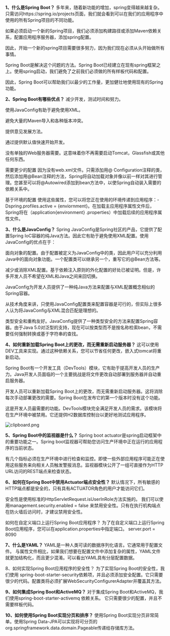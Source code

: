 **1、什么是Spring Boot？**
多年来，随着新功能的增加，spring变得越来越复杂。只需访问https://spring.io/projects页面，我们就会看到可以在我们的应用程序中使用的所有Spring项目的不同功能。

如果必须启动一个新的Spring项目，我们必须添加构建路径或添加Maven依赖关系，配置应用程序服务器，添加spring配置。

因此，开始一个新的spring项目需要很多努力，因为我们现在必须从头开始做所有事情。

Spring Boot是解决这个问题的方法。Spring Boot已经建立在现有spring框架之上。使用spring启动，我们避免了之前我们必须做的所有样板代码和配置。

因此，Spring Boot可以帮助我们以最少的工作量，更加健壮地使用现有的Spring功能。

**2、Spring Boot有哪些优点？**
减少开发，测试时间和努力。

使用JavaConfig有助于避免使用XML。

避免大量的Maven导入和各种版本冲突。

提供意见发展方法。

通过提供默认值快速开始开发。

没有单独的Web服务器需要。这意味着你不再需要启动Tomcat，Glassfish或其他任何东西。

需要更少的配置 因为没有web.xml文件。只需添加用@ Configuration注释的类，然后添加用@Bean注释的方法，Spring将自动加载对象并像以前一样对其进行管理。您甚至可以将@Autowired添加到bean方法中，以使Spring自动装入需要的依赖关系中。

基于环境的配置 使用这些属性，您可以将您正在使用的环境传递到应用程序：-Dspring.profiles.active = {enviornment}。在加载主应用程序属性文件后，Spring将在（application{environment} .properties）中加载后续的应用程序属性文件。

**3、什么是JavaConfig？**
Spring JavaConfig是Spring社区的产品，它提供了配置Spring IoC容器的纯Java方法。因此它有助于避免使用XML配置。使用JavaConfig的优点在于：

面向对象的配置。由于配置被定义为JavaConfig中的类，因此用户可以充分利用Java中的面向对象功能。一个配置类可以继承另一个，重写它的@Bean方法等。

减少或消除XML配置。基于依赖注入原则的外化配置的好处已被证明。但是，许多开发人员不希望在XML和Java之间来回切换。

JavaConfig为开发人员提供了一种纯Java方法来配置与XML配置概念相似的Spring容器。

从技术角度来讲，只使用JavaConfig配置类来配置容器是可行的，但实际上很多人认为将JavaConfig与XML混合匹配是理想的。

类型安全和重构友好。JavaConfig提供了一种类型安全的方法来配置Spring容器。由于Java 5.0对泛型的支持，现在可以按类型而不是按名称检索bean，不需要任何强制转换或基于字符串的查找。

**4、如何重新加载Spring Boot上的更改，而无需重新启动服务器？**
这可以使用DEV工具来实现。通过这种依赖关系，您可以节省任何更改，嵌入式tomcat将重新启动。

Spring Boot有一个开发工具（DevTools）模块，它有助于提高开发人员的生产力。Java开发人员面临的一个主要挑战是将文件更改自动部署到服务器并自动重启服务器。

开发人员可以重新加载Spring Boot上的更改，而无需重新启动服务器。这将消除每次手动部署更改的需要。Spring Boot在发布它的第一个版本时没有这个功能。

这是开发人员最需要的功能。DevTools模块完全满足开发人员的需求。该模块将在生产环境中被禁用。它还提供H2数据库控制台以更好地测试应用程序。

![clipboard.png](https://segmentfault.com/img/bVbpmyC?w=390&h=118)

**5、Spring Boot中的监视器是什么？**
Spring boot actuator是spring启动框架中的重要功能之一。Spring boot监视器可帮助您访问生产环境中正在运行的应用程序的当前状态。

有几个指标必须在生产环境中进行检查和监控。即使一些外部应用程序可能正在使用这些服务来向相关人员触发警报消息。监视器模块公开了一组可直接作为HTTP URL访问的REST端点来检查状态。

**6、如何在Spring Boot中禁用Actuator端点安全性？**
默认情况下，所有敏感的HTTP端点都是安全的，只有具有ACTUATOR角色的用户才能访问它们。

安全性是使用标准的HttpServletRequest.isUserInRole方法实施的。 我们可以使用management.security.enabled = false 来禁用安全性。只有在执行机构端点在防火墙后访问时，才建议禁用安全性。

如何在自定义端口上运行Spring Boot应用程序？ 为了在自定义端口上运行Spring Boot应用程序，您可以在application.properties中指定端口。 server.port = 8090

**7、什么是YAML？**
YAML是一种人类可读的数据序列化语言。它通常用于配置文件。 与属性文件相比，如果我们想要在配置文件中添加复杂的属性，YAML文件就更加结构化，而且更少混淆。可以看出YAML具有分层配置数据。

8、如何实现Spring Boot应用程序的安全性？
为了实现Spring Boot的安全性，我们使用 spring-boot-starter-security依赖项，并且必须添加安全配置。它只需要很少的代码。配置类将必须扩展WebSecurityConfigurerAdapter并覆盖其方法。

**9、如何集成Spring Boot和ActiveMQ？**
对于集成Spring Boot和ActiveMQ，我们使用spring-boot-starter-activemq 依赖关系。 它只需要很少的配置，并且不需要样板代码。

**10、如何使用Spring Boot实现分页和排序？**
使用Spring Boot实现分页非常简单。使用Spring Data-JPA可以实现将可分页的org.springframework.data.domain.Pageable传递给存储库方法。